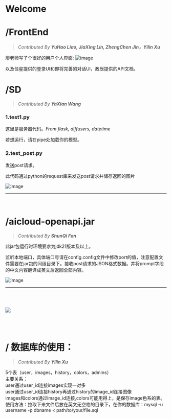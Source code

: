 # Welcome

# /FrontEnd

> *Contributed By **YuHao Liao, JiaXing Lin, ZhengChen Jin，Yilin Xu***

廖老师写了个很好的用户个人界面:
![image](https://github.com/user-attachments/assets/6f767a83-c3ad-445c-98c6-9a017eb6a765)

以及佳星提供的登录UI和即将完善的对话UI，政辰提供的API文档。

# /SD

> *Contributed By **YaXian Wang***

### 1.test1.py

这里是服务器代码。*From flask, diffusers, datetime*

若想运行，请在pipe处加载你的模型。

### 2.test_post.py

发送post请求。

此代码通过python的request库来发送post请求并储存返回的图片

![image](https://github.com/user-attachments/assets/673d3967-e855-40b9-a5f9-39c56266da1a)


---

<br>

# /aicloud-openapi.jar

> *Contributed By **ShunQi Fan***

此jar包运行时环境要求为jdk21版本及以上。

监听本地端口，具体端口号请在config.config文件中修改port的值，注意配置文件需要在jar包的同级目录下。接收post请求的JSON格式数据。并将prompt字段的中文内容翻译成英文后返回全部内容。

![image](https://github.com/user-attachments/assets/fa97f47d-67b9-44c1-aaef-d686137dc18f)



---

<br><br>

![](https://img0.baidu.com/it/u=4148068778,2767666820&fm=253&fmt=auto&app=138&f=JPEG?w=1339&h=800)


<br><br>
# / 数据库的使用：<br>

> *Contributed By **Yilin Xu***<br>

5个表（user，images，history，colors，admins）<br>
主要关系：<br>
user通过user_id连接images实现一对多<br>
user通过user_id连接history再通过history的image_id连接图像<br>
images和colors通过image_id连接,colors可能用得上，是保存image色系的表。<br>
使用方法：拉取下来文件后放在英文无空格的目录下，在你的数据库：mysql -u username -p dbname < path/to/your/file.sql




